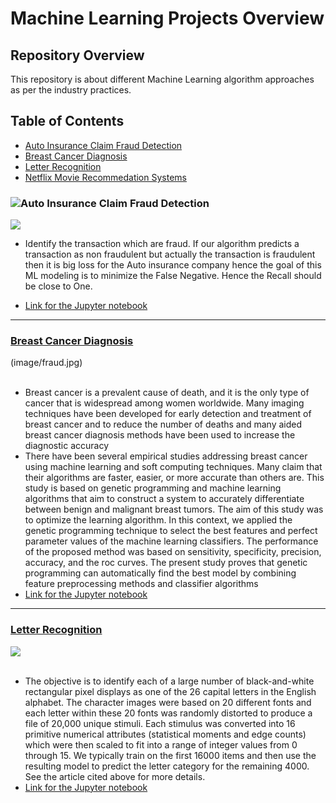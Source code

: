 # Machine Learning Projects Overview
## Repository Overview
This repository is about different Machine Learning algorithm approaches as per the industry practices.

## Table of Contents
- [Auto Insurance Claim Fraud Detection](#section1)<br>
- [Breast Cancer Diagnosis](#section2)<br>
- [Letter Recognition](#section3)<br>
- [Netflix Movie Recommedation Systems](#section4)<br>

<a id=section1></a>
### ![Auto Insurance Claim Fraud Detection](https://github.com/urvipasad/Machine-Learning-and-Recommedation-System-Projects/tree/master/Auto%20Insurance%20Claim%20Detection)
![](https://github.com/urvipasad/Machine-Learning-and-Recommedation-System-Projects/blob/master/Auto%20Insurance%20Claim%20Detection/Auto%20Insurance%20Fraud.jpg)
- Identify the transaction which are fraud. If our algorithm predicts a transaction as non fraudulent but actually the transaction is fraudulent then it is big loss for the Auto insurance company hence the goal of this ML modeling is to minimize the False Negative. Hence the Recall should be close to One.

- [Link for the Jupyter notebook](https://github.com/urvipasad/Machine-Learning-and-Recommedation-System-Projects/blob/master/Auto%20Insurance%20Claim%20Detection/ML%20Auto%20Insurance%20Claim%20Detection.ipynb)

___
<a id=section2></a>
### [Breast Cancer Diagnosis](./Breast%20Cancer%20Diagnosis)
(image/fraud.jpg)<br><br>
- Breast cancer is a prevalent cause of death, and it is the only type of cancer that is widespread among women worldwide. Many imaging techniques have been developed for early detection and treatment of breast cancer and to reduce the number of deaths and many aided breast cancer diagnosis methods have been used to increase the diagnostic accuracy 
- There have been several empirical studies addressing breast cancer using machine learning and soft computing techniques. Many claim that their algorithms are faster, easier, or more accurate than others are. This study is based on genetic programming and machine learning algorithms that aim to construct a system to accurately differentiate between benign and malignant breast tumors. The aim of this study was to optimize the learning algorithm. In this context, we applied the genetic programming technique to select the best features and perfect parameter values of the machine learning classifiers. The performance of the proposed method was based on sensitivity, specificity, precision, accuracy, and the roc curves. The present study proves that genetic programming can automatically find the best model by combining feature preprocessing methods and classifier algorithms
- [Link for the Jupyter notebook](https://github.com/urvipasad/Machine-Learning-and-Recommedation-System-Projects/blob/master/Breast%20Cancer%20Diagnosis/Breast%20Cancer%20Diagnosis.ipynb)

___
<a id=section3></a>
### [Letter Recognition](./LetterRecognition)
![](https://github.com/urvipasad/Machine-Learning-and-Recommedation-System-Projects/blob/master/Letter%20Recognition/Letter%20Recognition.png)<br><br>
- The objective is to identify each of a large number of black-and-white rectangular pixel displays as one of the 26 capital letters in the English alphabet. The character images were based on 20 different fonts and each letter within these 20 fonts was randomly distorted to produce a file of 20,000 unique stimuli. Each stimulus was converted into 16 primitive numerical attributes (statistical moments and edge counts) which were then scaled to fit into a range of integer values from 0 through 15. We typically train on the first 16000 items and then use the resulting model to predict the letter category for the remaining 4000. See the article cited above for more details.
- [Link for the Jupyter notebook](https://github.com/urvipasad/Machine-Learning-and-Recommedation-System-Projects/blob/master/Letter%20Recognition/Letter%20Recognization%20Term%204%20Project.ipynb)

